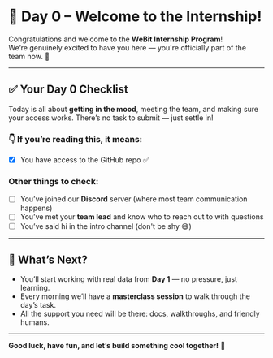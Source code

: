 # 🎉 Day 0 – Welcome to the Internship!

Congratulations and welcome to the **WeBit Internship Program**!  
We’re genuinely excited to have you here — you're officially part of the team now. 💜

---

## ✅ Your Day 0 Checklist

Today is all about **getting in the mood**, meeting the team, and making sure your access works. There’s no task to submit — just settle in!

### 👇 If you’re reading this, it means:
- [x] You have access to the GitHub repo ✅

### Other things to check:
- [ ] You’ve joined our **Discord** server (where most team communication happens)
- [ ] You’ve met your **team lead** and know who to reach out to with questions
- [ ] You’ve said hi in the intro channel (don't be shy 😄)

---

## 🚀 What’s Next?

- You’ll start working with real data from **Day 1** — no pressure, just learning.
- Every morning we’ll have a **masterclass session** to walk through the day’s task.
- All the support you need will be there: docs, walkthroughs, and friendly humans.

---

**Good luck, have fun, and let’s build something cool together!** 💪

